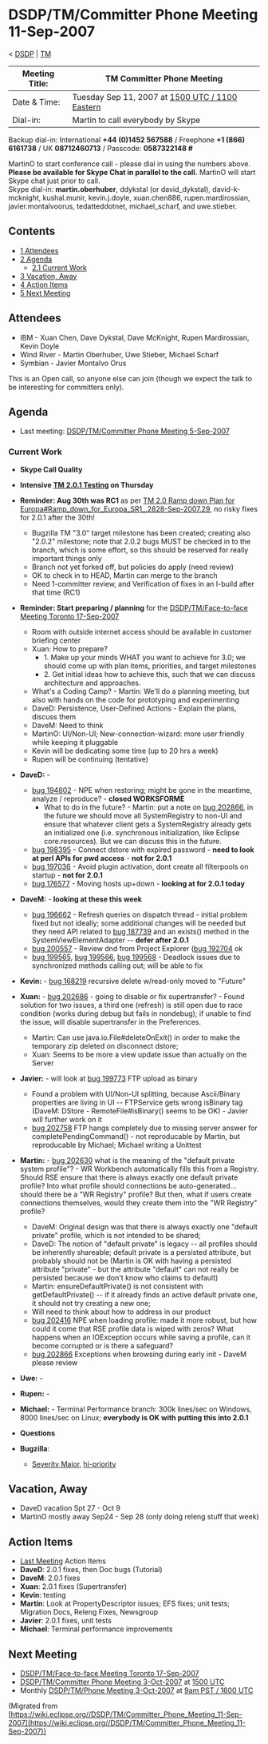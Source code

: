 

DSDP/TM/Committer Phone Meeting 11-Sep-2007
===========================================

< [DSDP](https://wiki.eclipse.org/DSDP "DSDP")‎ | [TM](./TM "DSDP/TM")

| Meeting Title: | **TM Committer Phone Meeting** |
| --- | --- |
| Date & Time: | Tuesday Sep 11, 2007 at [1500 UTC / 1100 Eastern](http://www.timeanddate.com/worldclock/meetingdetails.html?year=2007&month=9&day=11&hour=15&min=00&sec=0&p1=224&p2=159&p3=250&p4=136&p5=223&iv=1800) |
| Dial-in: | Martin to call everybody by Skype |

Backup dial-in: International **+44 (0)1452 567588** / Freephone **+1 (866) 6161738** / UK **08712460713** / Passcode: **0587322148 #**

MartinO to start conference call - please dial in using the numbers above.  
**Please be available for Skype Chat in parallel to the call.** MartinO will start Skype chat just prior to call.  
Skype dial-in: **martin.oberhuber**, ddykstal (or david\_dykstal), david-k-mcknight, kushal.munir, kevin.j.doyle, xuan.chen886, rupen.mardirossian, javier.montalvoorus, tedatteddotnet, michael\_scharf, and uwe.stieber.  

Contents
--------

*   [1 Attendees](#Attendees)
*   [2 Agenda](#Agenda)
    *   [2.1 Current Work](#Current-Work)
*   [3 Vacation, Away](#Vacation.2C-Away)
*   [4 Action Items](#Action-Items)
*   [5 Next Meeting](#Next-Meeting)

Attendees
---------

*   IBM - Xuan Chen, Dave Dykstal, Dave McKnight, Rupen Mardirossian, Kevin Doyle
*   Wind River - Martin Oberhuber, Uwe Stieber, Michael Scharf
*   Symbian - Javier Montalvo Orus

This is an Open call, so anyone else can join (though we expect the talk to be interesting for committers only).

Agenda
------

*   Last meeting: [DSDP/TM/Committer Phone Meeting 5-Sep-2007](./Committer_Phone_Meeting_5-Sep-2007 "DSDP/TM/Committer Phone Meeting 5-Sep-2007")

### Current Work

*   **Skype Call Quality**
*   **Intensive [TM 2.0.1 Testing](./TM_2.0.1_Testing "TM 2.0.1 Testing") on Thursday**
*   **Reminder: Aug 30th was RC1** as per [TM 2.0 Ramp down Plan for Europa#Ramp\_down\_for\_Europa\_SR1_.2828-Sep-2007.29](./TM_2.0_Ramp_down_Plan_for_Europa#Ramp_down_for_Europa_SR1_.2828-Sep-2007.29 "TM 2.0 Ramp down Plan for Europa"), no risky fixes for 2.0.1 after the 30th!
    *   Bugzilla TM "3.0" target milestone has been created; creating also "2.0.2" milestone; note that 2.0.2 bugs MUST be checked in to the branch, which is some effort, so this should be reserved for really important things only
    *   Branch not yet forked off, but policies do apply (need review)
    *   OK to check in to HEAD, Martin can merge to the branch
    *   Need 1-committer review, and Verification of fixes in an I-build after that time (RC1)
*   **Reminder: Start preparing / planning** for the [DSDP/TM/Face-to-face Meeting Toronto 17-Sep-2007](./Face-to-face_Meeting_Toronto_17-Sep-2007 "DSDP/TM/Face-to-face Meeting Toronto 17-Sep-2007")
    *   Room with outside internet access should be available in customer briefing center
    *   Xuan: How to prepare?
        *   1\. Make up your minds WHAT you want to achieve for 3.0; we should come up with plan items, priorities, and target milestones
        *   2\. Get initial ideas how to achieve this, such that we can discuss architecture and approaches.
    *   What's a Coding Camp? - Martin: We'll do a planning meeting, but also with hands on the code for prototyping and experimenting
    *   DaveD: Persistence, User-Defined Actions - Explain the plans, discuss them
    *   DaveM: Need to think
    *   MartinO: UI/Non-UI; New-connection-wizard: more user friendly while keeping it pluggable
    *   Kevin will be dedicating some time (up to 20 hrs a week)
    *   Rupen will be continuing (tentative)
*   **DaveD:** -
    *   [bug 194802](https://bugs.eclipse.org/bugs/show_bug.cgi?id=194802) \- NPE when restoring; might be gone in the meantime, analyze / reproduce? - **closed WORKSFORME**
        *   What to do in the future? - Martin: put a note on [bug 202866](https://bugs.eclipse.org/bugs/show_bug.cgi?id=202866), in the future we should move all SystemRegistry to non-UI and ensure that whatever client gets a SystemRegistry already gets an initialized one (i.e. synchronous initialization, like Eclipse core.resources). But we can discuss this in the future.
    *   [bug 198395](https://bugs.eclipse.org/bugs/show_bug.cgi?id=198395) \- Connect dstore with expired password - **need to look at perl APIs for pwd access** \- **not for 2.0.1**
    *   [bug 197036](https://bugs.eclipse.org/bugs/show_bug.cgi?id=197036) \- Avoid plugin activation, dont create all filterpools on startup - **not for 2.0.1**
    *   [bug 176577](https://bugs.eclipse.org/bugs/show_bug.cgi?id=176577) \- Moving hosts up+down - **looking at for 2.0.1 today**
*   **DaveM:** \- **looking at these this week**
    *   [bug 196662](https://bugs.eclipse.org/bugs/show_bug.cgi?id=196662) \- Refresh queries on dispatch thread - initial problem fixed but not ideally; some additional changes will be needed but they need API related to [bug 187739](https://bugs.eclipse.org/bugs/show_bug.cgi?id=187739) and an exists() method in the SystemViewElementAdapter -- **defer after 2.0.1**
    *   [bug 200557](https://bugs.eclipse.org/bugs/show_bug.cgi?id=200557) \- Review dnd from Project Explorer ([bug 192704](https://bugs.eclipse.org/bugs/show_bug.cgi?id=192704) ok
    *   [bug 199565](https://bugs.eclipse.org/bugs/show_bug.cgi?id=199565), [bug 199566](https://bugs.eclipse.org/bugs/show_bug.cgi?id=199566), [bug 199568](https://bugs.eclipse.org/bugs/show_bug.cgi?id=199568) \- Deadlock issues due to synchronized methods calling out; will be able to fix
*   **Kevin:** \- [bug 168219](https://bugs.eclipse.org/bugs/show_bug.cgi?id=168219) recursive delete w/read-only moved to "Future"
*   **Xuan:** \- [bug 202686](https://bugs.eclipse.org/bugs/show_bug.cgi?id=202686) \- going to disable or fix supertransfer? - Found solution for two issues, a third one (refresh) is still open due to race condition (works during debug but fails in nondebug); if unable to find the issue, will disable supertransfer in the Preferences.
    *   Martin: Can use java.io.File#deleteOnExit() in order to make the temporary zip deleted on disconnect dstore;
    *   Xuan: Seems to be more a view update issue than actually on the Server
*   **Javier:** \- will look at [bug 199773](https://bugs.eclipse.org/bugs/show_bug.cgi?id=199773) FTP upload as binary
    *   Found a problem with UI/Non-UI splitting, because Ascii/Binary properties are living in UI -- FTPService gets wrong isBinary tag (DaveM: DStore - RemoteFile#isBinary() seems to be OK) - Javier will further work on it
    *   [bug 202758](https://bugs.eclipse.org/bugs/show_bug.cgi?id=202758) FTP hangs completely due to missing server answer for completePendingCommand() - not reproducable by Martin, but reproducable by Michael; Michael writing a Unittest
*   **Martin:** \- [bug 202630](https://bugs.eclipse.org/bugs/show_bug.cgi?id=202630) what is the meaning of the "default private system profile"? - WR Workbench automatically fills this from a Registry. Should RSE ensure that there is always exactly one default private profile? Into what profile should connections be auto-generated... should there be a "WR Registry" profile? But then, what if users create connections themselves, would they create them into the "WR Registry" profile?
    *   DaveM: Original design was that there is always exactly one "default private" profile, which is not intended to be shared;
    *   DaveD: The notion of "default private" is legacy -- all profiles should be inherently shareable; default private is a persisted attribute, but probably should not be (Martin is OK with having a persisted attribute "private" - but the attribute "default" can not really be persisted because we don't know who claims to default)
    *   Martin: ensureDefaultPrivate() is not consistent with getDefaultPrivate() -- if it already finds an active default private one, it should not try creating a new one;
    *   Will need to think about how to address in our product
    *   [bug 202416](https://bugs.eclipse.org/bugs/show_bug.cgi?id=202416) NPE when loading profile: made it more robust, but how could it come that RSE profile data is wiped with zeros? What happens when an IOException occurs while saving a profile, can it become corrupted or is there a safeguard?
    *   [bug 202866](https://bugs.eclipse.org/bugs/show_bug.cgi?id=202866) Exceptions when browsing during early init - DaveM please review
*   **Uwe:** -
*   **Rupen:** -
*   **Michael:** \- Terminal Performance branch: 300k lines/sec on Windows, 8000 lines/sec on Linux; **everybody is OK with putting this into 2.0.1**
*   **Questions**

*   **Bugzilla**:
    *   [Severity Major](https://bugs.eclipse.org/bugs/buglist.cgi?query_format=advanced&classification=DSDP&product=Target+Management&bug_status=UNCONFIRMED&bug_status=NEW&bug_status=ASSIGNED&bug_status=REOPENED&bug_severity=blocker&bug_severity=critical&bug_severity=major&cmdtype=doit), [hi-priority](https://bugs.eclipse.org/bugs/buglist.cgi?query_format=advanced&classification=DSDP&product=Target+Management&bug_status=UNCONFIRMED&bug_status=NEW&bug_status=ASSIGNED&bug_status=REOPENED&cmdtype=doit&field0-0-0=priority&type0-0-0=regexp&value0-0-0=P%5B12%5D&field0-0-1=bug_severity&type0-0-1=regexp&value0-0-1=blocker%7Ccritical%7Cmajor)

Vacation, Away
--------------

*   DaveD vacation Spt 27 - Oct 9
*   MartinO mostly away Sep24 - Sep 28 (only doing releng stuff that week)

Action Items
------------

*   [Last Meeting](./Committer_Phone_Meeting_5-Sep-2007#Action_Items "DSDP/TM/Committer Phone Meeting 5-Sep-2007") Action Items
*   **DaveD**: 2.0.1 fixes, then Doc bugs (Tutorial)
*   **DaveM**: 2.0.1 fixes
*   **Xuan**: 2.0.1 fixes (Supertransfer)
*   **Kevin**: testing
*   **Martin**: Look at PropertyDescriptor issues; EFS fixes; unit tests; Migration Docs, Releng Fixes, Newsgroup
*   **Javier**: 2.0.1 fixes, unit tests
*   **Michael**: Terminal performance improvements

Next Meeting
------------

*   [DSDP/TM/Face-to-face Meeting Toronto 17-Sep-2007](./Face-to-face_Meeting_Toronto_17-Sep-2007 "DSDP/TM/Face-to-face Meeting Toronto 17-Sep-2007")
*   [DSDP/TM/Committer Phone Meeting 3-Oct-2007](./Committer_Phone_Meeting_3-Oct-2007 "DSDP/TM/Committer Phone Meeting 3-Oct-2007") at [1500 UTC](http://www.timeanddate.com/worldclock/meetingdetails.html?year=2007&month=10&day=3&hour=15&min=00&sec=0&p1=224&p2=159&p3=250&p4=136&p5=223&iv=1800)
*   Monthly [DSDP/TM/Phone Meeting 3-Oct-2007](./Phone_Meeting_3-Oct-2007 "DSDP/TM/Phone Meeting 3-Oct-2007") at [9am PST / 1600 UTC](http://www.timeanddate.com/worldclock/fixedtime.html?month=10&day=3&year=2007&hour=16&min=00&sec=0&p1=0)


(Migrated from [https://wiki.eclipse.org//DSDP/TM/Committer_Phone_Meeting_11-Sep-2007](https://wiki.eclipse.org//DSDP/TM/Committer_Phone_Meeting_11-Sep-2007))